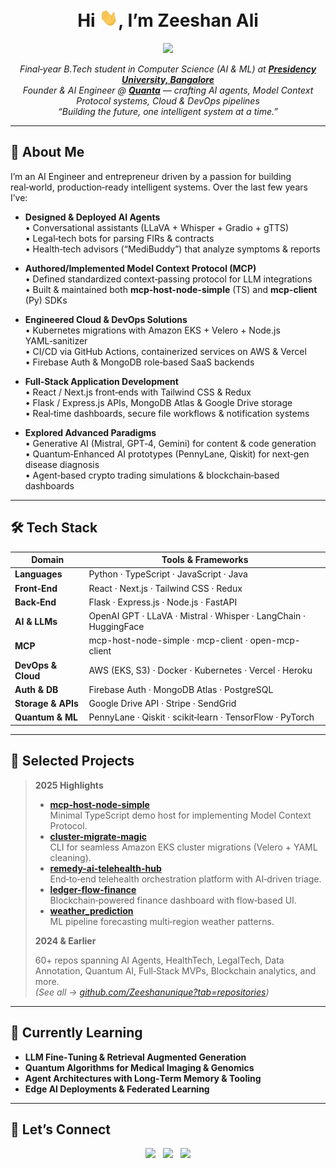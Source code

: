 <h1 align="center">Hi <img src="https://raw.githubusercontent.com/ABSphreak/ABSphreak/master/gifs/Hi.gif" width="30px">, I’m Zeeshan Ali</h1>
<p align="center">
  <a href="https://github.com/Zeeshanunique/readme-typing-svg">
    <img src="https://readme-typing-svg.herokuapp.com?lines=AI+Engineer+%7C+Tech+Entrepreneur+%7C+Full+Stack+Developer;AI+Agents+%7C+MCP+%28Model+Context+Protocol%29+%7C+Cloud+%26+DevOps;Founder+of+Quanta+%7C+Always+Learning+%7C+Collaborating&center=true&width=500&height=50">
  </a>
</p>

<p align="center">
  <em>
    Final‑year B.Tech student in Computer Science (AI & ML) at <a href="https://presidencyuniversity.in/"><b>Presidency University, Bangalore</b></a><br>
    Founder &amp; AI Engineer @ <a href="https://quanta.co.in/"><b>Quanta</b></a> — crafting AI agents, Model Context Protocol systems, Cloud &amp; DevOps pipelines<br>
    “Building the future, one intelligent system at a time.”  
  </em>
</p>

---

## 🔎 About Me

I’m an AI Engineer and entrepreneur driven by a passion for building real‑world, production‑ready intelligent systems. Over the last few years I’ve:

- **Designed & Deployed AI Agents**  
  • Conversational assistants (LLaVA + Whisper + Gradio + gTTS)  
  • Legal‑tech bots for parsing FIRs & contracts  
  • Health‑tech advisors (“MediBuddy”) that analyze symptoms & reports  

- **Authored/Implemented Model Context Protocol (MCP)**  
  • Defined standardized context‑passing protocol for LLM integrations  
  • Built & maintained both **mcp-host-node-simple** (TS) and **mcp-client** (Py) SDKs  

- **Engineered Cloud & DevOps Solutions**  
  • Kubernetes migrations with Amazon EKS + Velero + Node.js YAML‑sanitizer  
  • CI/CD via GitHub Actions, containerized services on AWS & Vercel  
  • Firebase Auth & MongoDB role‑based SaaS backends  

- **Full‑Stack Application Development**  
  • React / Next.js front‑ends with Tailwind CSS & Redux  
  • Flask / Express.js APIs, MongoDB Atlas & Google Drive storage  
  • Real‑time dashboards, secure file workflows & notification systems  

- **Explored Advanced Paradigms**  
  • Generative AI (Mistral, GPT‑4, Gemini) for content & code generation  
  • Quantum‑Enhanced AI prototypes (PennyLane, Qiskit) for next‑gen disease diagnosis  
  • Agent‑based crypto trading simulations & blockchain‑based dashboards  

---

## 🛠️ Tech Stack

| Domain            | Tools & Frameworks                                          |
|-------------------|-------------------------------------------------------------|
| **Languages**     | Python · TypeScript · JavaScript · Java                     |
| **Front‑End**     | React · Next.js · Tailwind CSS · Redux                      |
| **Back‑End**      | Flask · Express.js · Node.js · FastAPI                      |
| **AI & LLMs**     | OpenAI GPT · LLaVA · Mistral · Whisper · LangChain · HuggingFace |
| **MCP**           | mcp-host-node-simple · mcp-client · open-mcp-client         |
| **DevOps & Cloud**| AWS (EKS, S3) · Docker · Kubernetes · Vercel · Heroku       |
| **Auth & DB**     | Firebase Auth · MongoDB Atlas · PostgreSQL                  |
| **Storage & APIs**| Google Drive API · Stripe · SendGrid                        |
| **Quantum & ML**  | PennyLane · Qiskit · scikit‑learn · TensorFlow · PyTorch     |

---

## 🚀 Selected Projects

> **2025 Highlights**  
>  
> - **[mcp-host-node-simple](https://github.com/Zeeshanunique/mcp-host-node-simple)**  
>   Minimal TypeScript demo host for implementing Model Context Protocol.  
> - **[cluster-migrate-magic](https://github.com/Zeeshanunique/cluster-migrate-magic)**  
>   CLI for seamless Amazon EKS cluster migrations (Velero + YAML cleaning).  
> - **[remedy-ai-telehealth-hub](https://github.com/Zeeshanunique/remedy-ai-telehealth-hub)**  
>   End‑to‑end telehealth orchestration platform with AI‑driven triage.  
> - **[ledger-flow-finance](https://github.com/Zeeshanunique/ledger-flow-finance)**  
>   Blockchain‑powered finance dashboard with flow‑based UI.  
> - **[weather_prediction](https://github.com/Zeeshanunique/weather_prediction)**  
>   ML pipeline forecasting multi‑region weather patterns.  
>  
> **2024 & Earlier**  
>  
> 60+ repos spanning AI Agents, HealthTech, LegalTech, Data Annotation, Quantum AI, Full‑Stack MVPs, Blockchain analytics, and more.  
> *(See all → [github.com/Zeeshanunique?tab=repositories](https://github.com/Zeeshanunique?tab=repositories))*  

---

## 🌱 Currently Learning

- **LLM Fine‑Tuning & Retrieval Augmented Generation**  
- **Quantum Algorithms for Medical Imaging & Genomics**  
- **Agent Architectures with Long‑Term Memory & Tooling**  
- **Edge AI Deployments & Federated Learning**  

---

## 🤝 Let’s Connect

<p align="center">
  <a href="https://www.linkedin.com/in/zeeshan-ali-101039176/"><img src="https://www.vectorlogo.zone/logos/linkedin/linkedin-icon.svg" width="30px"/></a>
  &nbsp;
  <a href="mailto:zeeshanaliisworking@gmail.com"><img src="https://www.vectorlogo.zone/logos/gmail/gmail-icon.svg" width="30px"/></a>
  &nbsp;
  <a href="https://github.com/Zeeshanunique"><img src="https://www.vectorlogo.zone/logos/github/github-tile.svg" width="30px"/></a>
</p>
